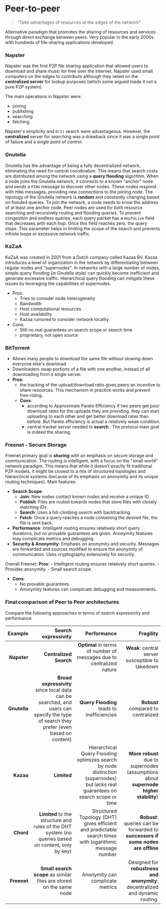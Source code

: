 # Peer-to-peer


> "Take advantages of resources at the edges of the network"

Alternative paradigm that promotes the sharing of resources and services through direct exchange between peers. Very popular in the early 2000s with hundreds of file-sharing applications developed.

### Napster 

Napster was the first P2P file sharing application that allowed users to download and share music for free over the Internet. Napster used small computers on the edges to contribute although they relied on the **centralized server** for lookup purposes (which some argued made it not a pure P2P system).

The main operations in Napster were:
- joining
- publishing
- searching
- fetching.

Napster's simplicity and `O(1)` search were advantageous. However, the **centralized** server for searching was a drawback since it was a single point of failure and a single point of control.

### Gnutella

Gnutella has the advantage of being a fully decentralized network, eliminating the need for central coordination. This means that search costs are distributed among the network using a **query flooding** algorithm. 
When a node joins the Gnutella network, it connects to a known "anchor" node and sends a `PING` message to discover other nodes. These nodes respond with `PONG` messages, providing new connections to the joining node. 
The topology of the Gnutella network is **random** and constantly changing based on flooded queries. To join the network, a node needs to know the address of at least one anchor node.
Peer nodes are used for both resource searching and recursively routing and flooding queries.
To prevent congestion and endless queries, each query packet has a `HopToLive` field that decreases with each hop. Once this field reaches zero, the query stops. This parameter helps in limiting the scope of the search and prevents infinite loops or excessive network traffic.

### KaZaA

KaZaA was created in 2001 from a Dutch company called Kazaa BV. Kazaa introduces a level of organization in the network by differentiating between regular nodes and "supernodes".
In networks with a large number of nodes, simple query flooding (in Gnutella style) can quickly become inefficient and generate excessive traffic. Hierarchical query flooding can mitigate these issues by leveraging the capabilities of supernodes.

- Pros:
	- Tries to consider node heterogeneity
	- Bandwidth
	- Host computational resources
	- Host availability
	- Kazaa rumored to consider network locality
- Cons:
	- Still no real guarantees on search scope or search time
	- proprietary, not open source

### BitTorrent

- Allows many people to download the same file without slowing down everyone else's download.
- Downloaders swap portions of a file with one another, instead of all downloading from a single server.
- **Pros**: 
	- the tracking of the upload/download ratio gives peers an incentive to share resources. This mechanism in practice works and prevent free-riding.
	- **Cons**: 
		- according to Approximate Pareto Efficiency if two peers get poor download rates for the uploads they are providing, they can start uploading to each other and get better download rates than before. But Pareto efficiency is actual a relatively weak condition.
		- central tracker server needed to **search** . The protocol main goal is indeed the sharing. 

### Freenet - Secure Storage 

Freenet primary goal is **sharing** with an emphasis on secure storage and communication.
The routing is intelligent, with a focus on the "small world" network paradigm. This means that while it doesn't exactly fit traditional P2P models, it might be closest to a mix of structured topologies and hierarchical systems (because of its emphasis on anonymity and its unique routing techniques).
Main features: 

- **Search Scope**: 
	- **Join**: New nodes contact known nodes and receive a unique ID.
	- **Publish**: Files are routed towards nodes that store files with closely matching IDs.
	- **Search**: Uses a hill-climbing search with backtracking.
	- **Fetch**: Once a query reaches a node containing the desired file, the file is sent back.
- **Performance**: Intelligent routing ensures relatively short query durations, but no provable guarantees are given. Anonymity features may complicate metrics and debugging.
- **Security & Anonymity**: Emphasis on anonymity and security. Messages are forwarded and sources modified to ensure the anonymity of communication. Uses cryptography extensively for security.

Overall Freenet: 
	**Pros**:
	- Intelligent routing ensures relatively short queries.
	- Provides anonymity.
	- Small search scope.
- **Cons**:
	- No provable guarantees.
	- Anonymity features can complicate debugging and measurements.

### Final comparison of Peer to Peer architectures

Compare the following approaches in terms of search expressivity and performance

|Example| Search expressivity| Performance | Fragility |
|---:|---:|---:|---:|
|**Napster** | **Centralized Search**| **Optimal** in terms of number of messages due to centralized nature | **Weak**: central server susceptible to takedown| 
|**Gnutella** | **Broad expressivity** since local data can be searched, and users can specify the type of search they prefer (even based on content) | **Query Flooding** leads to inefficiencies | **Robust** compared to centralized | 
|**Kazaa**| **Limited** | Hierarchical Query Flooding optimizes search by node distinction (supernodes) but lacks real guarantees on search scope or time| **More robust** due to supernodes (assumptions about **supernode higher stability**) | 
|**Chord** | **Limited** to the structure and rules of the DHT system (no queries based on content, only by key) |  Structured Topology (DHT) gives efficient and predictable search times with logarithmic message number| **Robust**: queries can be forwarded to **successors if some nodes are offline** |
|**Freenet** | **Small search scope** as similar files are stored on the same node | Anonymity can complicate metrics| Designed for **robustness and anonymity**: decentralized and dynamic routing.| 
